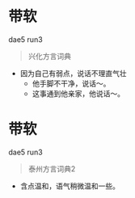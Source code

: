 # 带软
dae5 run3
> 兴化方言词典
- 因为自己有弱点，说话不理直气壮
  - 他手脚不干净，说话～。
  - 这事通到他亲家，他说话～。


# 带软
dae5 run3
> 泰州方言词典2
- 含点温和，语气稍微温和一些。